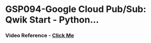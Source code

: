 # GSP094-Google Cloud Pub/Sub: Qwik Start - Python...

### Video Reference - [Click Me](https://youtu.be/MVmQkxwxT0k?si=BJv6F-NvDGkuZPy6)
